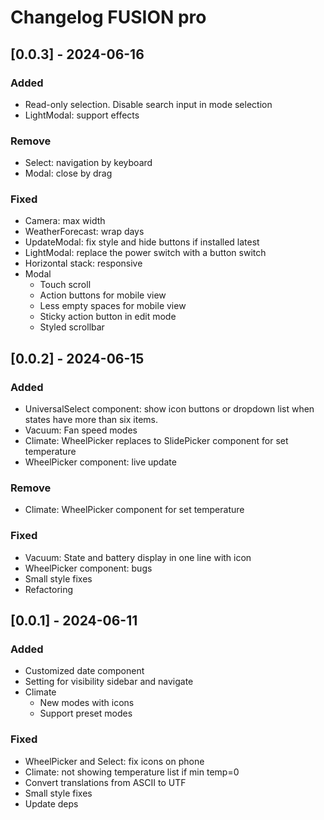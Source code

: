 # Changelog FUSION pro

## [0.0.3] - 2024-06-16

### Added

- Read-only selection. Disable search input in mode selection
- LightModal: support effects

### Remove

- Select: navigation by keyboard
- Modal: close by drag

### Fixed

- Camera: max width
- WeatherForecast: wrap days
- UpdateModal: fix style and hide buttons if installed latest
- LightModal: replace the power switch with a button switch
- Horizontal stack: responsive
- Modal
  - Touch scroll
  - Action buttons for mobile view
  - Less empty spaces for mobile view
  - Sticky action button in edit mode
  - Styled scrollbar

## [0.0.2] - 2024-06-15

### Added

- UniversalSelect component: show icon buttons or dropdown list when states have more than six items.
- Vacuum: Fan speed modes
- Climate: WheelPicker replaces to SlidePicker component for set temperature
- WheelPicker component: live update

### Remove

- Climate: WheelPicker component for set temperature

### Fixed

- Vacuum: State and battery display in one line with icon
- WheelPicker component: bugs
- Small style fixes
- Refactoring

## [0.0.1] - 2024-06-11

### Added

- Customized date component
- Setting for visibility sidebar and navigate
- Climate
  - New modes with icons
  - Support preset modes

### Fixed

- WheelPicker and Select: fix icons on phone
- Climate: not showing temperature list if min temp=0
- Convert translations from ASCII to UTF
- Small style fixes
- Update deps
